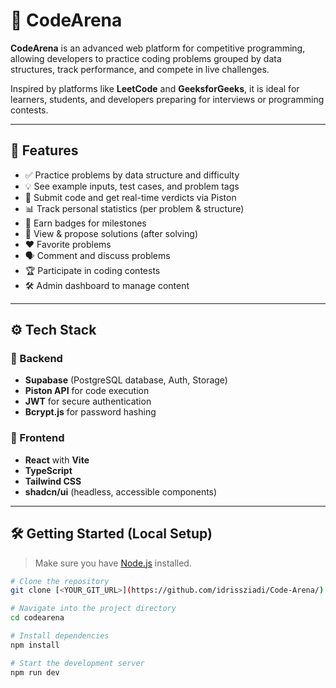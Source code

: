# 🧠 CodeArena

**CodeArena** is an advanced web platform for competitive programming, allowing developers to practice coding problems grouped by data structures, track performance, and compete in live challenges.

Inspired by platforms like **LeetCode** and **GeeksforGeeks**, it is ideal for learners, students, and developers preparing for interviews or programming contests.

---

## 🚀 Features

- ✅ Practice problems by data structure and difficulty  
- 💡 See example inputs, test cases, and problem tags  
- 🧪 Submit code and get real-time verdicts via Piston  
- 📊 Track personal statistics (per problem & structure)  
- 🎯 Earn badges for milestones  
- 🧠 View & propose solutions (after solving)  
- ❤️ Favorite problems  
- 🗣️ Comment and discuss problems  
- 🏆 Participate in coding contests  
- 🛠️ Admin dashboard to manage content

---

## ⚙️ Tech Stack

### 🔧 Backend
- **Supabase** (PostgreSQL database, Auth, Storage)
- **Piston API** for code execution
- **JWT** for secure authentication
- **Bcrypt.js** for password hashing

### 🎨 Frontend
- **React** with **Vite**
- **TypeScript**
- **Tailwind CSS**
- **shadcn/ui** (headless, accessible components)

---

## 🛠 Getting Started (Local Setup)

> Make sure you have [Node.js](https://nodejs.org) installed.

```bash
# Clone the repository
git clone [<YOUR_GIT_URL>](https://github.com/idrissziadi/Code-Arena/)

# Navigate into the project directory
cd codearena

# Install dependencies
npm install

# Start the development server
npm run dev
